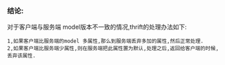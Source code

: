 ### 结论:

对于客户端与服务端 model版本不一致的情况,thrift的处理办法如下:

    1,如果客户端比服务端的model 多属性,那么到服务端丢弃多加的属性,然后正常处理.
    2,如果客户端比服务端少属性,则在服务端把此属性置为默认,处理之后,返回给客户端的时候,丢弃该属性.
